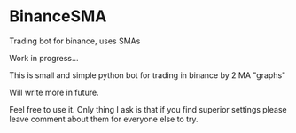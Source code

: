 # BinanceSMA
Trading bot for binance, uses SMAs

Work in progress...

This is small and simple python bot for trading in binance by 2 MA "graphs"

Will write more in future. 

Feel free to use it. Only thing I ask is that if you find superior settings please leave comment about them for everyone else to try.

